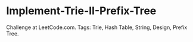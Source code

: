 # Implement-Trie-II-Prefix-Tree
Challenge at LeetCode.com. Tags: Trie, Hash Table, String, Design, Prefix Tree.
